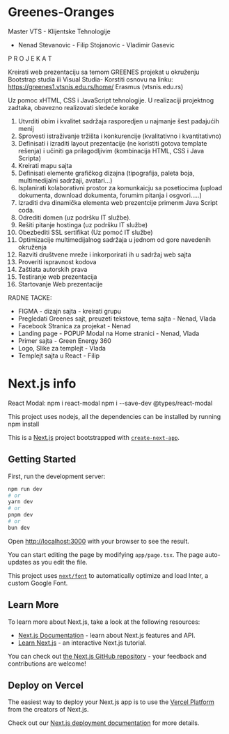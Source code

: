 # Greenes-Oranges

Master VTS - Klijentske Tehnologije

- Nenad Stevanovic - Filip Stojanovic - Vladimir Gasevic

P R O J E K A T

Kreirati web prezentaciju sa temom GREENES projekat u okruženju Bootstrap studia ili Visual Studia-
Korstiti osnovu na linku: https://greenes1.vtsnis.edu.rs/home/
Erasmus (vtsnis.edu.rs)

Uz pomoc xHTML, CSS i JavaScript tehnologije.
U realizaciji projektnog zadtaka, obavezno realizovati sledeće korake

1. Utvrditi obim i kvalitet sadržaja rasporedjen u najmanje šest padajućih menij
2. Sprovesti istraživanje tržišta i konkurencije (kvalitativno i kvantitativno)
3. Definisati i izraditi layout prezentacije (ne koristiti gotova template rešenja) i učiniti ga
   prilagodljivim (kombinacija HTML, CSS i Java Scripta)
4. Kreirati mapu sajta
5. Definisati elemente grafičkog dizajna (tipografija, paleta boja, multimedijalni sadržaji, avatari…)
6. Isplanirati kolaborativni prostor za komunkaicju sa posetiocima (upload dokumenta, download
   dokumenta, forumim pitanja i osgvori…..)
7. Izraditi dva dinamička elementa web prezentcije primenm Java Script coda.
8. Odrediti domen (uz podršku IT službe).
9. Rešiti pitanje hostinga (uz podršku IT službe)
10. Obezbediti SSL sertifikat (Uz pomoć IT službe)
11. Optimizacije multimedijalnog sadržaja u jednom od gore navedenih okruženja
12. Razviti društvene mreže i inkorporirati ih u sadržaj web sajta
13. Proveriti ispravnost kodova
14. Zaštiata autorskih prava
15. Testiranje web prezentacija
16. Startovanje Web prezentacije

RADNE TACKE:

- FIGMA - dizajn sajta - kreirati grupu
- Pregledati Greenes sajt, preuzeti tekstove, tema sajta - Nenad, Vlada
- Facebook Stranica za projekat - Nenad
- Landing page - POPUP Modal na Home stranici - Nenad, Vlada
- Primer sajta - Green Energy 360
- Logo, Slike za templejt - Vlada
- Templejt sajta u React - Filip

# Next.js info

React Modal:
npm i react-modal
npm i --save-dev @types/react-modal

This project uses nodejs, all the dependencies can be installed by running npm install

This is a [Next.js](https://nextjs.org/) project bootstrapped with [`create-next-app`](https://github.com/vercel/next.js/tree/canary/packages/create-next-app).

## Getting Started

First, run the development server:

```bash
npm run dev
# or
yarn dev
# or
pnpm dev
# or
bun dev
```

Open [http://localhost:3000](http://localhost:3000) with your browser to see the result.

You can start editing the page by modifying `app/page.tsx`. The page auto-updates as you edit the file.

This project uses [`next/font`](https://nextjs.org/docs/basic-features/font-optimization) to automatically optimize and load Inter, a custom Google Font.

## Learn More

To learn more about Next.js, take a look at the following resources:

- [Next.js Documentation](https://nextjs.org/docs) - learn about Next.js features and API.
- [Learn Next.js](https://nextjs.org/learn) - an interactive Next.js tutorial.

You can check out [the Next.js GitHub repository](https://github.com/vercel/next.js/) - your feedback and contributions are welcome!

## Deploy on Vercel

The easiest way to deploy your Next.js app is to use the [Vercel Platform](https://vercel.com/new?utm_medium=default-template&filter=next.js&utm_source=create-next-app&utm_campaign=create-next-app-readme) from the creators of Next.js.

Check out our [Next.js deployment documentation](https://nextjs.org/docs/deployment) for more details.
